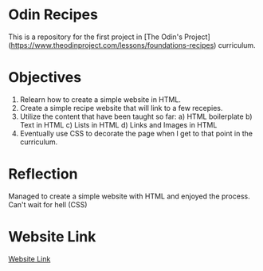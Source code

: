 # Odin Recipes

This is a repository for the first project in [The Odin's Project] (https://www.theodinproject.com/lessons/foundations-recipes) curriculum.

# Objectives

1. Relearn how to create a simple website in HTML.
2. Create a simple recipe website that will link to a few recepies.
3. Utilize the content that have been taught so far:
    a) HTML boilerplate
    b) Text in HTML
    c) Lists in HTML
    d) Links and Images in HTML
4. Eventually use CSS to decorate the page when I get to that point in the curriculum.

# Reflection

Managed to create a simple website with HTML and enjoyed the process. Can't wait for hell (CSS)

# Website Link

[Website Link](https://seren1tye.github.io/odin-recipes/)